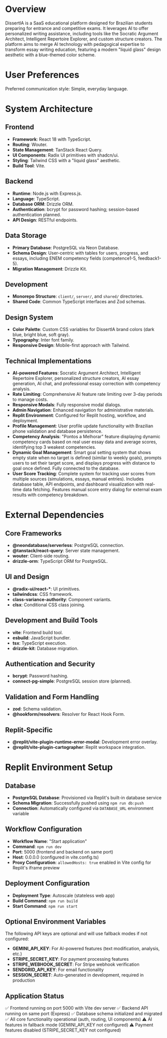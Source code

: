 # Overview

DissertIA is a SaaS educational platform designed for Brazilian students preparing for entrance and competitive exams. It leverages AI to offer personalized writing assistance, including tools like the Socratic Argument Architect, Intelligent Repertoire Explorer, and custom structure creators. The platform aims to merge AI technology with pedagogical expertise to transform essay writing education, featuring a modern "liquid glass" design aesthetic with a blue-themed color scheme.

# User Preferences

Preferred communication style: Simple, everyday language.

# System Architecture

## Frontend
- **Framework**: React 18 with TypeScript.
- **Routing**: Wouter.
- **State Management**: TanStack React Query.
- **UI Components**: Radix UI primitives with shadcn/ui.
- **Styling**: Tailwind CSS with a "liquid glass" aesthetic.
- **Build Tool**: Vite.

## Backend
- **Runtime**: Node.js with Express.js.
- **Language**: TypeScript.
- **Database ORM**: Drizzle ORM.
- **Authentication**: bcrypt for password hashing; session-based authentication planned.
- **API Design**: RESTful endpoints.

## Data Storage
- **Primary Database**: PostgreSQL via Neon Database.
- **Schema Design**: User-centric with tables for users, progress, and essays, including ENEM competency fields (competence1-5, feedback1-5).
- **Migration Management**: Drizzle Kit.

## Development
- **Monorepo Structure**: `client/`, `server/`, and `shared/` directories.
- **Shared Code**: Common TypeScript interfaces and Zod schemas.

## Design System
- **Color Palette**: Custom CSS variables for DissertIA brand colors (dark blue, bright blue, soft gray).
- **Typography**: Inter font family.
- **Responsive Design**: Mobile-first approach with Tailwind.

## Technical Implementations
- **AI-powered Features**: Socratic Argument Architect, Intelligent Repertoire Explorer, personalized structure creators, AI essay generation, AI chat, and professional essay correction with competency analysis.
- **Rate Limiting**: Comprehensive AI feature rate limiting over 3-day periods to manage costs.
- **Responsive Modals**: Fully responsive modal dialogs.
- **Admin Navigation**: Enhanced navigation for administrative materials.
- **Replit Environment**: Configured for Replit hosting, workflow, and deployment.
- **Profile Management**: User profile update functionality with Brazilian phone validation and database persistence.
- **Competency Analysis**: "Pontos a Melhorar" feature displaying dynamic competency cards based on real user essay data and average scores, identifying top 3 weakest competencies.
- **Dynamic Goal Management**: Smart goal setting system that shows empty state when no target is defined (similar to weekly goals), prompts users to set their target score, and displays progress with distance to goal once defined. Fully connected to the database.
- **User Score Tracking**: Complete system for tracking user scores from multiple sources (simulations, essays, manual entries). Includes database table, API endpoints, and dashboard visualization with real-time data fetching. Features manual score entry dialog for external exam results with competency breakdown.

# External Dependencies

## Core Frameworks
- **@neondatabase/serverless**: PostgreSQL connection.
- **@tanstack/react-query**: Server state management.
- **wouter**: Client-side routing.
- **drizzle-orm**: TypeScript ORM for PostgreSQL.

## UI and Design
- **@radix-ui/react-\***: UI primitives.
- **tailwindcss**: CSS framework.
- **class-variance-authority**: Component variants.
- **clsx**: Conditional CSS class joining.

## Development and Build Tools
- **vite**: Frontend build tool.
- **esbuild**: JavaScript bundler.
- **tsx**: TypeScript execution.
- **drizzle-kit**: Database migration.

## Authentication and Security
- **bcrypt**: Password hashing.
- **connect-pg-simple**: PostgreSQL session store (planned).

## Validation and Form Handling
- **zod**: Schema validation.
- **@hookform/resolvers**: Resolver for React Hook Form.

## Replit-Specific
- **@replit/vite-plugin-runtime-error-modal**: Development error overlay.
- **@replit/vite-plugin-cartographer**: Replit workspace integration.

# Replit Environment Setup

## Database
- **PostgreSQL Database**: Provisioned via Replit's built-in database service
- **Schema Migration**: Successfully pushed using `npm run db:push`
- **Connection**: Automatically configured via `DATABASE_URL` environment variable

## Workflow Configuration
- **Workflow Name**: "Start application"
- **Command**: `npm run dev`
- **Port**: 5000 (frontend and backend on same port)
- **Host**: 0.0.0.0 (configured in vite.config.ts)
- **Proxy Configuration**: `allowedHosts: true` enabled in Vite config for Replit's iframe preview

## Deployment Configuration
- **Deployment Type**: Autoscale (stateless web app)
- **Build Command**: `npm run build`
- **Start Command**: `npm run start`

## Optional Environment Variables
The following API keys are optional and will use fallback modes if not configured:
- **GEMINI_API_KEY**: For AI-powered features (text modification, analysis, etc.)
- **STRIPE_SECRET_KEY**: For payment processing features
- **STRIPE_WEBHOOK_SECRET**: For Stripe webhook verification
- **SENDGRID_API_KEY**: For email functionality
- **SESSION_SECRET**: Auto-generated in development, required in production

## Application Status
✅ Frontend running on port 5000 with Vite dev server
✅ Backend API running on same port (Express)
✅ Database schema initialized and migrated
✅ All core functionality operational (auth, routing, UI components)
⚠️ AI features in fallback mode (GEMINI_API_KEY not configured)
⚠️ Payment features disabled (STRIPE_SECRET_KEY not configured)